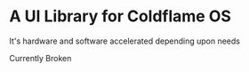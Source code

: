 # A UI Library for Coldflame OS
It's hardware and software accelerated depending upon needs

Currently Broken
